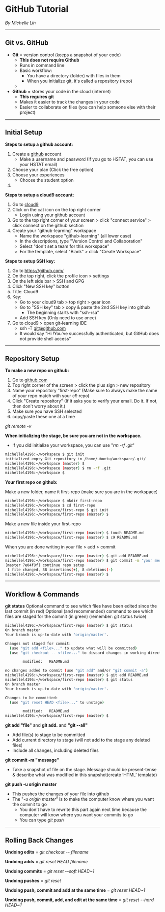 # GitHub Tutorial

_By Michelle Lin_

---
## Git vs. GitHub

* **Git** = version control (keeps a snapshot of your code)
  * **This does not require Github**
  * Runs in command line
  * Basic workflow:
     * You have a directory (folder) with files in them
     * When you initialize git, it's called a repository (repo)
  * 
* **Github** = stores your code in the cloud (internet)
  * **This reguires git**
  * Makes it easier to track the changes in your code
  * Easier to collaborate on files (you can help someone else with their project)


---
## Initial Setup

**Steps to setup a github account:**

1) Create a [github](https://github.com/) account
   * Make a username and password (If you go to HSTAT, you can use your HSTAT email)
2) Choose your plan (Click the free option)
3) Choose your experiences 
   * Choose the student option
4) 

**Steps to setup a cloud9 account:**

1) Go to [cloud9](https://c9.io/login)
2) Click on the cat icon on the top right corner 
    * Login using your github account
3) Go to the top right corner of your screen > click "connect service" > click connect on the github section
4) Create your "github-learning" workspace
   * Name the workspace "github-learning" (all lower case)
   * In the descriptions, type "Version Control and Collaboration"
   * Select "don't set a team for this workspace"
   * For the template, select "Blank" > click "Create Workspace"

**Steps to setup SSH key:**

1) Go to https://github.com/ 
2) On the top right, click the profile icon > settings
3) On the left side bar > SSH and GPG
4) Click "New SSH key" botton
5) Title: Cloud9
6) Key: 
   * Go to your cloud9 tab > top right > gear icon 
   * Go to "SSH key" tab > copy & paste the 2nd SSH key into github 
     * The beginning starts with "ssh-rsa"
   * Add SSH key (Only need to use once)
7) Go to cloud9 > open git-learning IDE
   * ssh -T git@github.com
   * It would say "Hi <your username>!You've successfully authenticated, but GitHub does not provide shell access"


---
## Repository Setup

**To make a new repo on github:**

1) Go to [github.com](https://github.com/)
2) Top right corner of the screen > click the plus sign > new repository
3) Name your repository "first-repo" (Make sure to always make the name of your repo match with your c9 repo)
4) Click "Create repository"
(If it asks you to verify your email. Do it. If not, then don't worry about it.)
5) Make sure you have SSH selected
6) copy/paste these one at a time

_git remote -v_


**When initializing the stage, be sure you are not in the workspace.**
  * If you did initialize your workspace, you can use "_rm -rf .git_"
```bash
michellel4196:~/workspace $ git init 
initialized empty Git repository in /home/ubuntu/workspace/.git/
michellel4196:~/workspace (master) $ 
michellel4196:~/workspace (master) $ rm -rf .git 
michellel4196:~/workspace $ 
```
**Your first repo on github:**

Make a new folder, name it first-repo (make sure you are in the workspace)
```bash
michellel4196:~/workspace $ mkdir first-repo
michellel4196:~/workspace $ cd first-repo
michellel4196:~/workspace/first-repo $ git init
michellel4196:~/workspace/first-repo (master) $
```
Make a new file inside your first-repo
```bash
michellel4196:~/workspace/first-repo (master) $ touch README.md
michellel4196:~/workspace/first-repo (master) $ c9 README.md
```
When you are done writing in your file > add > commit 
```bash
michellel4196:~/workspace/first-repo (master) $ git add README.md
michellel4196:~/workspace/first-repo (master) $ git commit -m "your message"
[master 7e04f8f] continue repo setup
 1 file changed, 38 insertions(+), 8 deletions(-)
michellel4196:~/workspace/first-repo (master) $ 
```

---
## Workflow & Commands

**git status**
Optional command to see which files have been edited since the last commit (in red)
Optional (and recommended) command to see which files are staged for the commit (in green) (remember: git status twice)
```bash
michellel4196:~/workspace/first-repo (master) $ git status
On branch master
Your branch is up-to-date with 'origin/master'.

Changes not staged for commit:
  (use "git add <file>..." to update what will be committed)
  (use "git checkout -- <file>..." to discard changes in working directory)

        modified:   README.md

no changes added to commit (use "git add" and/or "git commit -a")
michellel4196:~/workspace/first-repo (master) $ git add README.md
michellel4196:~/workspace/first-repo (master) $ git status
On branch master
Your branch is up-to-date with 'origin/master'.

Changes to be committed:
  (use "git reset HEAD <file>..." to unstage)

        modified:   README.md
michellel4196:~/workspace/first-repo (master) $ 
```

**git add "file"** and **git add.** and **"git --all"**

* Add file(s) to stage to be committed 
* Add current directory to stage (will not add to the stage any deleted files)
* Include all changes, including deleted files

**git commit -m "message"**

* Take a snapshot of file on the stage. Message should be present-tense & describe what was modified in this snapshot(create ‘HTML’ template)

**git push -u origin master**

* This pushes the changes of your file into github
* The "_-u origin master_" is to make the computer know where you want the commit to go
   * You don't have to rewrite this part again next time because the computer will know where you want your commits to go
   * You can type _git push_

---
## Rolling Back Changes

**Undoing edits** = _git checkout -- filename_

**Undoing adds** = _git reset HEAD filename_

**Undoing commits** = _git reset --soft HEAD~1_

**Undoing pushes** = _git reset_

**Undoing push, commit and add at the same time** = _git reset HEAD~1_

**Undoing push, commit, add, and edit at the same time** = _git reset --hard HEAD~1_